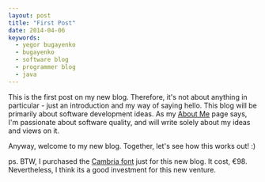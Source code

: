 ```yaml
---
layout: post
title: "First Post"
date: 2014-04-06
keywords:
  - yegor bugayenko
  - bugayenko
  - software blog
  - programmer blog
  - java
---
```


This is the first post on my new blog. Therefore, it's not about anything in particular - just
an introduction and my way of saying hello. This blog will be primarily about software development
ideas. As my [About Me](/about-me.html) page says, I'm passionate about software
quality, and will write solely about my ideas and views on it.

Anyway, welcome to my new blog. Together, let's see how this works out! :)

ps. BTW, I purchased the [Cambria font](http://www.myfonts.com/fonts/ascender/cambria/)
just for this new blog. It cost, &euro;98. Nevertheless, I think its a good investment for this new venture.
